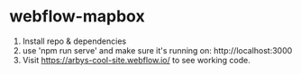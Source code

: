 # webflow-mapbox

1. Install repo & dependencies
2. use 'npm run serve' and make sure it's running on: http://localhost:3000
3. Visit https://arbys-cool-site.webflow.io/ to see working code.